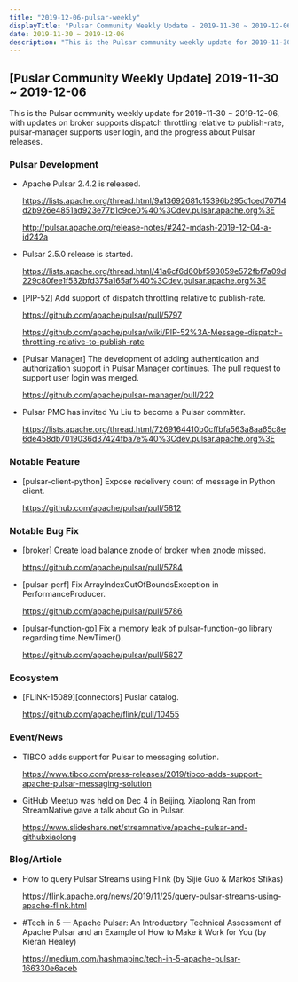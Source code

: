 ```yaml
---
title: "2019-12-06-pulsar-weekly"
displayTitle: "Pulsar Community Weekly Update - 2019-11-30 ~ 2019-12-06"
date: 2019-11-30 ~ 2019-12-06
description: "This is the Pulsar community weekly update for 2019-11-30 ~ 2019-12-06, with updates on broker supports dispatch throttling relative to publish-rate, pulsar-manager supports user login, and the progress about Pulsar releases."
---
```


## [Puslar Community Weekly Update] 2019-11-30 ~ 2019-12-06

This is the Pulsar community weekly update for 2019-11-30 ~ 2019-12-06, with updates on broker supports dispatch throttling relative to publish-rate, pulsar-manager supports user login, and the progress about Pulsar releases. 

### Pulsar Development

* Apache Pulsar 2.4.2 is released.

    https://lists.apache.org/thread.html/9a13692681c15396b295c1ced70714d2b926e4851ad923e77b1c9ce0%40%3Cdev.pulsar.apache.org%3E
    
    http://pulsar.apache.org/release-notes/#242-mdash-2019-12-04-a-id242a
    
* Pulsar 2.5.0 release is started.

    https://lists.apache.org/thread.html/41a6cf6d60bf593059e572fbf7a09d229c80fee1f532bfd375a165af%40%3Cdev.pulsar.apache.org%3E
    
* [PIP-52] Add support of dispatch throttling relative to publish-rate.

    https://github.com/apache/pulsar/pull/5797
    
    https://github.com/apache/pulsar/wiki/PIP-52%3A-Message-dispatch-throttling-relative-to-publish-rate
    
* [Pulsar Manager] The development of adding authentication and authorization support in Pulsar Manager continues. The pull request to support user login was merged.

    https://github.com/apache/pulsar-manager/pull/222

* Pulsar PMC has invited Yu Liu to become a Pulsar committer.

    https://lists.apache.org/thread.html/7269164410b0cffbfa563a8aa65c8e6de458db7019036d37424fba7e%40%3Cdev.pulsar.apache.org%3E

### Notable Feature

- [pulsar-client-python] Expose redelivery count of message in Python client.

    https://github.com/apache/pulsar/pull/5812

### Notable Bug Fix

- [broker] Create load balance znode of broker when znode missed.

    https://github.com/apache/pulsar/pull/5784

- [pulsar-perf] Fix ArrayIndexOutOfBoundsException in PerformanceProducer.

    https://github.com/apache/pulsar/pull/5786

- [pulsar-function-go] Fix a memory leak of pulsar-function-go library regarding time.NewTimer().

    https://github.com/apache/pulsar/pull/5627

### Ecosystem

* [FLINK-15089][connectors] Puslar catalog.

    https://github.com/apache/flink/pull/10455

### Event/News

* TIBCO adds support for Pulsar to messaging solution.

    https://www.tibco.com/press-releases/2019/tibco-adds-support-apache-pulsar-messaging-solution
    
    
* GitHub Meetup was held on Dec 4 in Beijing. Xiaolong Ran from StreamNative gave a talk about Go in Pulsar.

    https://www.slideshare.net/streamnative/apache-pulsar-and-githubxiaolong

### Blog/Article

* How to query Pulsar Streams using Flink (by Sijie Guo & Markos Sfikas)

    https://flink.apache.org/news/2019/11/25/query-pulsar-streams-using-apache-flink.html
    
* #Tech in 5 — Apache Pulsar: An Introductory Technical Assessment of Apache Pulsar and an Example of How to Make it Work for You (by Kieran Healey)

    https://medium.com/hashmapinc/tech-in-5-apache-pulsar-166330e6aceb